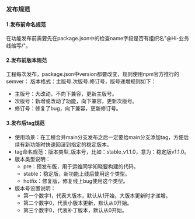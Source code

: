 ### 发布规范
#### 1.发布前命名规范
在功能发布前需要先在package.json中的检查name字段是否有组织名"@Hi-业务线缩写/"。
#### 2.发布前版本规范
工程每次发布，package.json中version都要改变，规则使用npm官方推行的semver： 版本格式：主版号.次版号.修订号，版号递增规则如下：
- 主版号：大改动，不向下兼容，更新主版号。
- 次版号：新增或改动了功能，向下兼容，更新次版号。
- 修订号：修复了bug，向下兼容，更新修订号。
#### 3.发布后tag规范
- 使用场景：在工程合并main分支发布之后一定要给main分支添加tag，方便后续有新功能时快速回滚到指定的稳定版本。
- tag命名规范：版本类型_版本号，比如：stable_v1.1.0，意为：稳定版v1.1.0。
- 版本类型说明：
  - pre：预发布版，用于运维同学知晓要构建的代码。
  - stable：稳定版，新功能上线后使用这个类型。
  - hotfix：修复版，修复线上bug使用这个类型。
- 版本号设置说明：
  - 第一个数字1，代表大版本，默认从1开始，大版本更新时才递增。
  - 第二个数字0，代表小版本更新，默认从0开始。
  - 第三个数字0，代表补丁版本，默认从0开始。